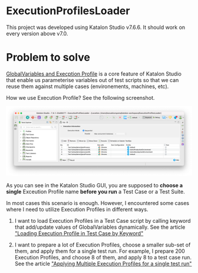 ExecutionProfilesLoader
======================

This project was developed using Katalon Studio v7.6.6. It should work on every version above v7.0.

# Problem to solve

[GlobalVariables and Execption Profile](https://docs.katalon.com/katalon-studio/docs/execution-profile-v54.html) is a core feature of Katalon Studio that enable us parameterise variables out of test scripts so that we can reuse them against multiple cases (environements, machines, etc).

How we use Execution Profile? See the following screenshot.

![weCanApplyOnlyOneExecutionProfileBeforeRunningTest](docs/images/weCanApplyOnlyOneExecutionProfileBeforeRunningTest.png)

As you can see in the Katalon Studio GUI, you are supposed to **choose a single** Exceution Profile name **before you run** a Test Case or a Test Suite.

In most cases this scenario is enough. However, I encountered some cases where I need to utilize Execution Profiles in different ways.

1. I want to load Execution Profiles in a Test Case script by calling keyword that add/update values of GlobalVariables dynamically. See the article ["Loading Execution Profile in Test Case by Keyword"](README2.md)

2. I want to prepare a lot of Execution Profiles, choose a smaller sub-set of them, and apply them for a single test run. For example, I prepare 200 Execution Profiles, and choose 8 of them, and apply 8 to a test case run. See the article ["Applying Multiple Execution Profiles for a single test run"](README3.md)


